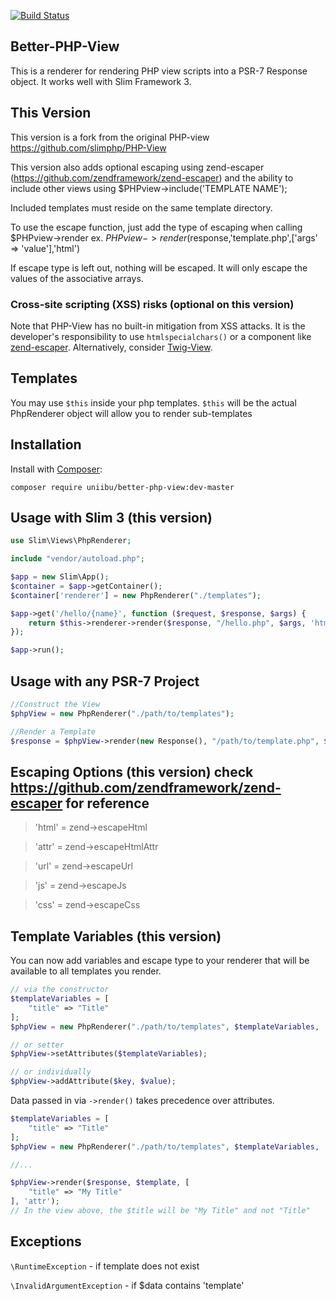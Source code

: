 [![Build Status](https://travis-ci.org/geggleto/PHP-View.svg?branch=master)](https://travis-ci.org/geggleto/PHP-View)

## Better-PHP-View

This is a renderer for rendering PHP view scripts into a PSR-7 Response object. It works well with Slim Framework 3.

## This Version

This version is a fork from the original PHP-view https://github.com/slimphp/PHP-View

This version also adds optional escaping using zend-escaper (https://github.com/zendframework/zend-escaper) and the ability to include other views using $PHPview->include('TEMPLATE NAME');

Included templates must reside on the same template directory.

To use the escape function, just add the type of escaping when calling $PHPview->render ex. $PHPview->render($response,'template.php',['args' => 'value'],'html')

If escape type is left out, nothing will be escaped. It will only escape the values of the associative arrays.

### Cross-site scripting (XSS) risks (optional on this version)

Note that PHP-View has no built-in mitigation from XSS attacks. It is the developer's responsibility to use `htmlspecialchars()` or a component like [zend-escaper](https://github.com/zendframework/zend-escaper). Alternatively, consider  [Twig-View](https://github.com/slimphp/Twig-View).



## Templates
You may use `$this` inside your php templates. `$this` will be the actual PhpRenderer object will allow you to render sub-templates

## Installation

Install with [Composer](http://getcomposer.org):

    composer require uniibu/better-php-view:dev-master


## Usage with Slim 3 (this version)

```php
use Slim\Views\PhpRenderer;

include "vendor/autoload.php";

$app = new Slim\App();
$container = $app->getContainer();
$container['renderer'] = new PhpRenderer("./templates");

$app->get('/hello/{name}', function ($request, $response, $args) {
    return $this->renderer->render($response, "/hello.php", $args, 'html');
});

$app->run();
```

## Usage with any PSR-7 Project
```php
//Construct the View
$phpView = new PhpRenderer("./path/to/templates");

//Render a Template
$response = $phpView->render(new Response(), "/path/to/template.php", $yourData, 'html');
```
## Escaping Options (this version) check https://github.com/zendframework/zend-escaper for reference

> 'html' = zend->escapeHtml

> 'attr' = zend->escapeHtmlAttr

> 'url' = zend->escapeUrl

> 'js' = zend->escapeJs

> 'css' = zend->escapeCss

## Template Variables (this version)

You can now add variables and escape type to your renderer that will be available to all templates you render.

```php
// via the constructor
$templateVariables = [
    "title" => "Title"
];
$phpView = new PhpRenderer("./path/to/templates", $templateVariables, 'html');

// or setter
$phpView->setAttributes($templateVariables);

// or individually
$phpView->addAttribute($key, $value);
```

Data passed in via `->render()` takes precedence over attributes.
```php
$templateVariables = [
    "title" => "Title"
];
$phpView = new PhpRenderer("./path/to/templates", $templateVariables, 'js');

//...

$phpView->render($response, $template, [
    "title" => "My Title"
], 'attr');
// In the view above, the $title will be "My Title" and not "Title"
```

## Exceptions
`\RuntimeException` - if template does not exist

`\InvalidArgumentException` - if $data contains 'template'
